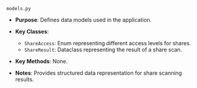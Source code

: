 `models.py`

- **Purpose**: Defines data models used in the application.

- **Key Classes**:
  - `ShareAccess`: Enum representing different access levels for shares.
  - `ShareResult`: Dataclass representing the result of a share scan.

- **Key Methods**: None.

- **Notes**: Provides structured data representation for share scanning results.